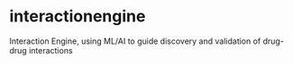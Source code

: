 # interactionengine
Interaction Engine, using ML/AI to guide discovery and validation of drug-drug interactions
